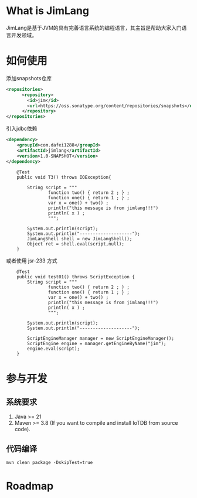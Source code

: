 # What is JimLang

JimLang是基于JVM的具有完善语言系统的编程语言，其主旨是帮助大家入门语言开发领域。

# 如何使用

添加snapshots仓库
```xml
<repositories>
      <repository>
        <id>jim</id>
        <url>https://oss.sonatype.org/content/repositories/snapshots</url>
      </repository>
</repositories>
```

引入jdbc依赖
```xml
<dependency>
    <groupId>com.dafei1288</groupId>
    <artifactId>jimlang</artifactId>
    <version>1.0-SNAPSHOT</version>
</dependency>
```

```
    @Test
    public void T3() throws IOException{

        String script = """
                function two() { return 2 ; } ;
                function one() { return 1 ; } ;
                var x = one() + two() ; 
                println("this message is from jimlang!!!")
                println( x ) ;
                """;

        System.out.println(script);
        System.out.println("--------------------");
        JimLangShell shell = new JimLangShell();
        Object ret = shell.eval(script,null);
    }
```

或者使用 jsr-233 方式

```
    @Test
    public void test01() throws ScriptException {
        String script = """
                function two() { return 2 ; } ;
                function one() { return 1 ; } ;
                var x = one() + two() ; 
                println("this message is from jimlang!!!")
                println( x ) ;
                """;

        System.out.println(script);
        System.out.println("--------------------");

        ScriptEngineManager manager = new ScriptEngineManager();
        ScriptEngine engine = manager.getEngineByName("jim");
        engine.eval(script);
    }
```

# 参与开发

## 系统要求
1. Java >= 21
2. Maven >= 3.8 (If you want to compile and install IoTDB from source code).

## 代码编译

`mvn clean package -DskipTest=true`


# Roadmap